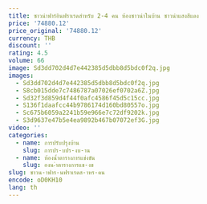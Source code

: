 ```yaml
---
title: ซาวน่าฟาร์อินฟราเรดสําหรับ 2-4 คน ห้องซาวน่าในบ้าน ซาวน่าแสงสีแดง
price: '74880.12'
price_original: '74880.12'
currency: THB
discount: ''
rating: 4.5
volume: 66
image: Sd3dd702d4d7e442385d5dbb8d5bdc0f2q.jpg
images:
  - Sd3dd702d4d7e442385d5dbb8d5bdc0f2q.jpg
  - S8cb015dde7c7486787a07026ef0702a6Z.jpg
  - Sd32f3d859d4f44f0afc4586f45d5c15cc.jpg
  - S136f1daafcc44b9786174d160bd80557o.jpg
  - Sc675b6059a2241b59e966e7c72df9202k.jpg
  - S3d9637e47b5e4ea9892b467b07072ef3G.jpg
video: ''
categories:
  - name: การปรับปรุงบ้าน
    slug: การปร-บปร-งบ-าน
  - name: ห้องน้ำตารางการแข่งขัน
    slug: องน-ำตารางการแข-งข
slug: ซาวน-าฟาร-นฟราเรดส-าหร-คน
encode: oD0KH10
lang: th
---
```

  